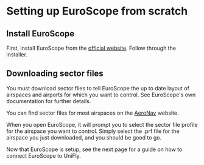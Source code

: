 # Setting up EuroScope from scratch

## Install EuroScope
First, install EuroScope from the [official website](https://www.euroscope.hu/wp/installation/). Follow through the installer.

## Downloading sector files
You must download sector files to tell EuroScope the up to date layout of airspaces and airports for which you want to control. See EuroScope's own documentation for further details.

You can find sector files for most airspaces on the [AeroNav](https://files.aero-nav.com/) website.

When you open EuroScope, it will prompt you to select the sector file profile for the airspace you want to control. Simply select the .prf file for the airspace you just downloaded, and you should be good to go.

Now that EuroScope is setup, see the next page for a guide on how to connect EuroScope to UniFly.
